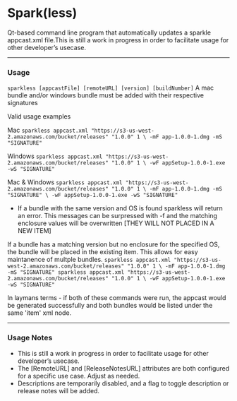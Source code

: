 # Spark(less)
Qt-based command line program that automatically updates a sparkle appcast.xml file.This is still a work in progress in order to facilitate usage for other developer’s usecase.

----

### Usage

`sparkless [appcastFile] [remoteURL] [version] [buildNumber]`
A mac bundle and/or windows bundle must be added with their respective signatures

Valid usage examples

Mac
`sparkless appcast.xml "https://s3-us-west-2.amazonaws.com/bucket/releases" "1.0.0" 1 \
           -mF app-1.0.0-1.dmg -mS "SIGNATURE"`

Windows
`sparkless appcast.xml "https://s3-us-west-2.amazonaws.com/bucket/releases" "1.0.0" 1 \
           -wF appSetup-1.0.0-1.exe -wS "SIGNATURE"`

Mac & Windows
`sparkless appcast.xml "https://s3-us-west-2.amazonaws.com/bucket/releases" "1.0.0" 1 \
           -mF app-1.0.0-1.dmg -mS "SIGNATURE" \
           -wF appSetup-1.0.0-1.exe -wS "SIGNATURE"`
        
* If a bundle with the same version and OS is found sparkless will return an error.
This messages can be surpressed with -f and the matching enclosure values will be overwritten [THEY WILL NOT PLACED IN A NEW ITEM]


If a bundle has a matching version but no enclosure for the specified OS, the bundle will be placed in the existing item. This allows for easy maintanence of multple bundles.
`sparkless appcast.xml "https://s3-us-west-2.amazonaws.com/bucket/releases" "1.0.0" 1 \
           -mF app-1.0.0-1.dmg -mS "SIGNATURE"
sparkless appcast.xml "https://s3-us-west-2.amazonaws.com/bucket/releases" "1.0.0" 1 \
           -wF appSetup-1.0.0-1.exe -wS "SIGNATURE"`
           
In laymans terms - if both of these commands were run, the appcast would be generated successfully and both bundles would be listed under the same 'item' xml node.

----

### Usage Notes

* This is still a work in progress in order to facilitate usage for other developer’s usecase.
* The [RemoteURL] and [ReleaseNotesURL] attributes are both configured for a specific use case. Adjust as needed.
* Descriptions are temporarily disabled, and a flag to toggle description or release notes will be added.
